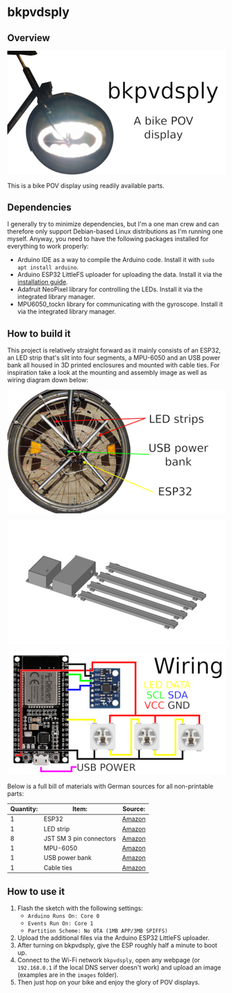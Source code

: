 # bkpvdsply

## Overview

![Overview image](overview.png)

This is a bike POV display using readily available parts.

## Dependencies

I generally try to minimize dependencies, but I'm a one man crew and can therefore only support Debian-based Linux distributions as I'm running one myself. Anyway, you need to have the following packages installed for everything to work properly:

- Arduino IDE as a way to compile the Arduino code. Install it with `sudo apt install arduino`.
- Arduino ESP32 LittleFS uploader for uploading the data. Install it via the [installation guide](https://github.com/lorol/arduino-esp32fs-plugin).
- Adafruit NeoPixel library for controlling the LEDs. Install it via the integrated library manager.
- MPU6050_tockn library for communicating with the gyroscope. Install it via the integrated library manager.

## How to build it

This project is relatively straight forward as it mainly consists of an ESP32, an LED strip that's slit into four segments, a MPU-6050 and an USB power bank all housed in 3D printed enclosures and mounted with cable ties. For inspiration take a look at the mounting and assembly image as well as wiring diagram down below:

![Mounting image](mounting.png)

![Assembly image](cad/assembly.png)

![Wiring diagram](wiring.png)

Below is a full bill of materials with German sources for all non-printable parts:

| Quantity: | Item: | Source: |
| --- | --- | --- |
| 1 | ESP32 | [Amazon](https://www.amazon.de/AZDelivery-NodeMCU-Development-Nachfolgermodell-ESP8266/dp/B074RGW2VQ) |
| 1 | LED strip | [Amazon](https://www.amazon.de/CHINLY-Individuell-adressierbar-Traumfarbe-Wasserdicht/dp/B07TLHHJ75) |
| 8 | JST SM 3 pin connectors | [Amazon](https://www.amazon.de/YIXISI-M%C3%A4nnlichen-Weiblichen-Steckverbinder-Elektrisch/dp/B08JV8TJ9N) |
| 1 | MPU-6050 | [Amazon](https://www.amazon.de/AZDelivery-MPU-6050-3-Achsen-Gyroskop-Beschleunigungssensor-Arduino/dp/B07TKLYBD6) |
| 1 | USB power bank | [Amazon](https://www.amazon.de/dp/B01N1UX5JR) |
| 1 | Cable ties | [Amazon](https://www.amazon.de/Kabelbinder-Rscolila-Hochleistungs-Kabelmanagement-300mmx5mm/dp/B08ZC7PBSD) |

## How to use it

1. Flash the sketch with the following settings:
    - `Arduino Runs On: Core 0`
    - `Events Run On: Core 1`
    - `Partition Scheme: No OTA (1MB APP/3MB SPIFFS)`
2. Upload the additional files via the Arduino ESP32 LittleFS uploader.
3. After turning on bkpvdsply, give the ESP roughly half a minute to boot up.
4. Connect to the Wi-Fi network `bkpvdsply`, open any webpage (or `192.168.0.1` if the local DNS server doesn't work) and upload an image (examples are in the `images` folder).
5. Then just hop on your bike and enjoy the glory of POV displays.
